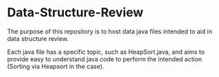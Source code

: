 # Data-Structure-Review

The purpose of this repository is to host data java files intended to aid in data structure review.

Each java file has a specific topic, such as HeapSort.java, and aims to provide easy to understand java code to perform the
intended action (Sorting via Heapsort in the case).
